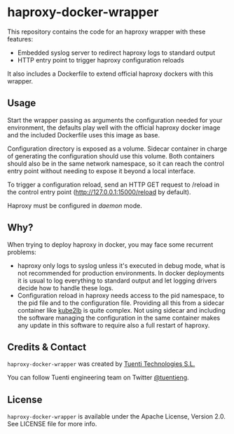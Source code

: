 haproxy-docker-wrapper
======================

This repository contains the code for an haproxy wrapper with these features:

* Embedded syslog server to redirect haproxy logs to standard output
* HTTP entry point to trigger haproxy configuration reloads

It also includes a Dockerfile to extend official haproxy dockers with
this wrapper.

Usage
-----

Start the wrapper passing as arguments the configuration needed for your
environment, the defaults play well with the official haproxy docker image and
the included Dockerfile uses this image as base.

Configuration directory is exposed as a volume. Sidecar container in charge of
generating the configuration should use this volume. Both containers should
also be in the same network namespace, so it can reach the control entry point
without needing to expose it beyond a local interface.

To trigger a configuration reload, send an HTTP GET request to /reload in the
control entry point (http://127.0.0.1:15000/reload by default).

Haproxy must be configured in *daemon* mode.

Why?
----

When trying to deploy haproxy in docker, you may face some recurrent problems:

* haproxy only logs to syslog unless it's executed in debug mode, what is not
  recommended for production environments. In docker deployments it is usual to
  log everything to standard output and let logging drivers decide how to
  handle these logs.
* Configuration reload in haproxy needs access to the pid namespace, to the
  pid file and to the configuration file. Providing all this from a sidecar
  container like [kube2lb](https://github.com/tuenti/kube2lb/tree/master/examples)
  is quite complex. Not using sidecar and including the software managing the
  configuration in the same container makes any update in this software to
  require also a full restart of haproxy.

Credits & Contact
-----------------

`haproxy-docker-wrapper` was created by [Tuenti Technologies S.L.](http://github.com/tuenti)

You can follow Tuenti engineering team on Twitter [@tuentieng](http://twitter.com/tuentieng).

License
-------

`haproxy-docker-wrapper` is available under the Apache License, Version 2.0. See LICENSE file
for more info.

